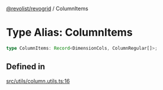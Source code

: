 [@revolist/revogrid](README.md) / ColumnItems

# Type Alias: ColumnItems

```ts
type ColumnItems: Record<DimensionCols, ColumnRegular[]>;
```

## Defined in

[src/utils/column.utils.ts:16](https://github.com/revolist/revogrid/blob/80825bf77a49d260f052f2584a0efe930c2da0d3/src/utils/column.utils.ts#L16)
